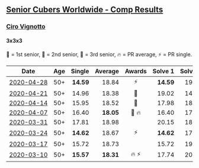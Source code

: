<style>table {white-space: nowrap;}</style>

## [Senior Cubers Worldwide - Comp Results](/scw-comp/results/)
### [Ciro Vignotto](../ciro_vignotto.md)
#### 3x3x3

🥇 = 1st senior, 🥈 = 2nd senior, 🥉 = 3rd senior, 🔥 = PR average, ⚡ = PR single.

| Date | Age | Single | Average | Awards | Solve 1 | Solve 2 | Solve 3 | Solve 4 | Solve 5 | Video |
| :--: | :--: | --: | --: | :--: | --: | --: | --: | --: | --: | :-- |
| [2020-04-28](../../results/333/2020-04-28.md) | 50+ | **14.59** | 18.84 | ⚡ | **14.59** | 19.47 | 18.31 | 18.83 | 19.39 | [Link](https://www.facebook.com/events/535188653858103/permalink/535791267131175/) |
| [2020-04-21](../../results/333/2020-04-21.md) | 50+ | 14.96 | 18.38 | 🥉 | 19.02 | 14.96 | 21.60 | 16.36 | 19.75 | [Link](https://www.facebook.com/ciro.vignotto/videos/10221784492137123/) |
| [2020-04-14](../../results/333/2020-04-14.md) | 50+ | 15.95 | 18.52 | 🥉 | 17.98 | 18.38 | 15.95 | 20.10 | 19.21 | [Link](https://www.facebook.com/events/982619255468618/permalink/983428162054394/) |
| [2020-04-07](../../results/333/2020-04-07.md) | 50+ | 16.40 | **18.05** | 🥉 🔥 | 16.40 | 17.79 | 18.10 | 21.19 | 18.27 | [Link](https://www.facebook.com/events/510082903229069/permalink/510196029884423/) |
| [2020-03-31](../../results/333/2020-03-31.md) | 50+ | 17.81 | 18.98 |  | 20.15 | 18.35 | 17.81 | 19.64 | 18.95 | [Link](https://www.facebook.com/events/207898257161923/permalink/208116663806749/) |
| [2020-03-24](../../results/333/2020-03-24.md) | 50+ | **14.62** | 18.67 | ⚡ | **14.62** | 17.75 | 19.78 | 22.13 | 18.47 | [Link](https://www.facebook.com/events/524456301543611/permalink/524531274869447/) |
| [2020-03-17](../../results/333/2020-03-17.md) | 50+ | 15.72 | 18.73 |  | 15.72 | 19.04 | 18.20 | 21.47 | 18.97 | [Link](https://www.facebook.com/events/280686576235146/permalink/280842249552912/) |
| [2020-03-10](../../results/333/2020-03-10.md) | 50+ | **15.57** | **18.31** | 🔥 ⚡ | 17.74 | 20.15 | 17.05 | 22.82 | **15.57** | [Link](https://www.facebook.com/events/164742401163863/permalink/165962107708559/) |


<!-- Global site tag (gtag.js) - Google Analytics -->
<script async src="https://www.googletagmanager.com/gtag/js?id=UA-86348435-3"></script>
<script>window.dataLayer = window.dataLayer || []; function gtag() {dataLayer.push(arguments);} gtag('js', new Date()); gtag('config', 'UA-86348435-3');</script>
